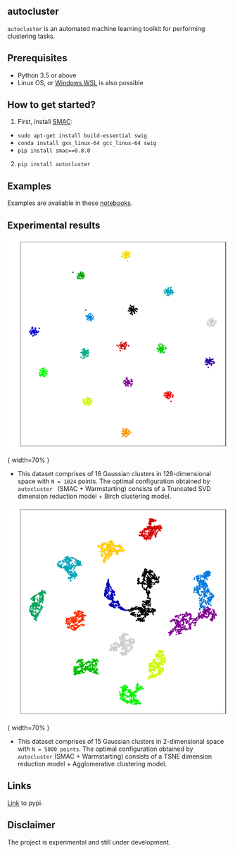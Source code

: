 ## autocluster
``autocluster`` is an automated machine learning toolkit for performing clustering tasks.   

## Prerequisites
- Python 3.5 or above
- Linux OS, or [Windows WSL](https://docs.microsoft.com/en-us/windows/wsl/about) is also possible

## How to get started?
1. First, install [SMAC](https://automl.github.io/SMAC3/stable/installation.html):
  - ``sudo apt-get install build-essential swig``
  - ``conda install gxx_linux-64 gcc_linux-64 swig``
  - ``pip install smac==0.8.0``
2. ``pip install autocluster``

## Examples
Examples are available in these [notebooks](/autocluster/examples/).

## Experimental results
![image1](images/clustering_result_dim128.png){ width=70% }
- This dataset comprises of 16 Gaussian clusters in 128-dimensional space with ``N = 1024`` points. The optimal configuration obtained by ``autocluster `` (SMAC + Warmstarting) consists of a Truncated SVD dimension reduction model + Birch clustering model.

![image2](images/clustering_result_s2.png){ width=70% }
- This dataset comprises of 15 Gaussian clusters in 2-dimensional space with ``N = 5000 points``. The optimal configuration obtained by ``autocluster`` (SMAC + Warmstarting) consists of a TSNE dimension reduction model + Agglomerative clustering model.

## Links  
[Link](https://pypi.org/project/autocluster/) to pypi. 

## Disclaimer
The project is experimental and still under development.
